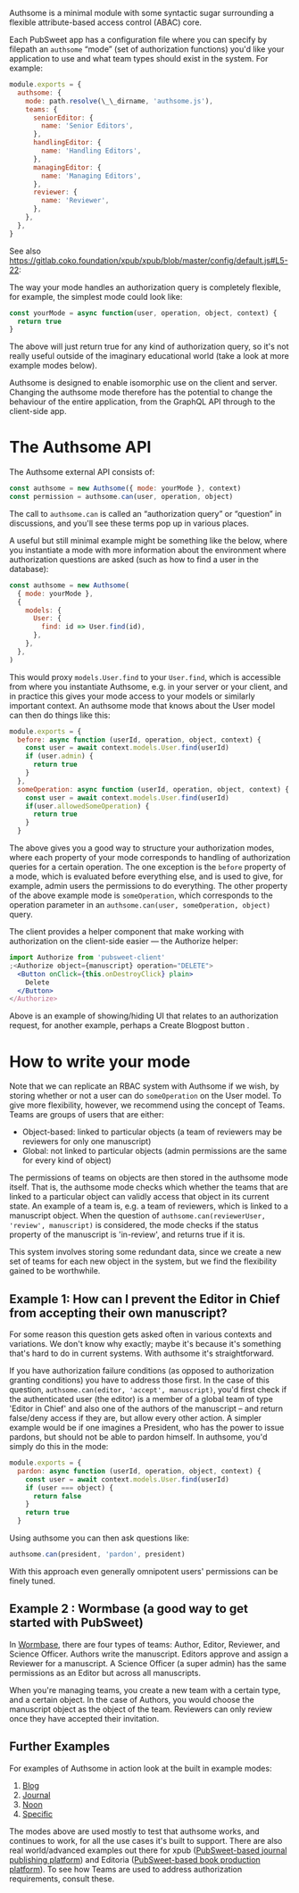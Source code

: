 Authsome is a minimal module with some syntactic sugar surrounding a flexible attribute-based access control (ABAC) core.

Each PubSweet app has a configuration file where you can specify by filepath an `authsome` “mode” (set of authorization functions) you'd like your application to use and what team types should exist in the system. For example:

```js static
module.exports = {
  authsome: {
    mode: path.resolve(\_\_dirname, 'authsome.js'),
    teams: {
      seniorEditor: {
        name: 'Senior Editors',
      },
      handlingEditor: {
        name: 'Handling Editors',
      },
      managingEditor: {
        name: 'Managing Editors',
      },
      reviewer: {
        name: 'Reviewer',
      },
    },
  },
}
```

See also https://gitlab.coko.foundation/xpub/xpub/blob/master/config/default.js#L5-22:

The way your mode handles an authorization query is completely flexible, for example, the simplest mode could look like:

```js static
const yourMode = async function(user, operation, object, context) {
  return true
}
```

The above will just return true for any kind of authorization query, so it's not really useful outside of the imaginary educational world (take a look at more example modes below).

Authsome is designed to enable isomorphic use on the client and server. Changing the authsome mode therefore has the potential to change the behaviour of the entire application, from the GraphQL API through to the client-side app.

# The Authsome API

The Authsome external API consists of:

```js static
const authsome = new Authsome({ mode: yourMode }, context)
const permission = authsome.can(user, operation, object)
```

The call to `authsome.can` is called an “authorization query” or “question” in discussions, and you'll see these terms pop up in various places.

A useful but still minimal example might be something like the below, where you instantiate a mode with more information about the environment where authorization questions are asked (such as how to find a user in the database):

```js static
const authsome = new Authsome(
  { mode: yourMode },
  {
    models: {
      User: {
        find: id => User.find(id),
      },
    },
  },
)
```

This would proxy `models.User.find` to your `User.find`, which is accessible from where you instantiate Authsome, e.g. in your server or your client, and in practice this gives your mode access to your models or similarly important context. An authsome mode that knows about the User model can then do things like this:

```js static
module.exports = {
  before: async function (userId, operation, object, context) {
    const user = await context.models.User.find(userId)
    if (user.admin) {
      return true
    }
  },
  someOperation: async function (userId, operation, object, context) {
    const user = await context.models.User.find(userId)
    if(user.allowedSomeOperation) {
      return true
    }
  }
```

The above gives you a good way to structure your authorization modes, where each property of your mode corresponds to handling of authorization queries for a certain operation. The one exception is the `before` property of a mode, which is evaluated before everything else, and is used to give, for example, admin users the permissions to do everything. The other property of the above example mode is `someOperation`, which corresponds to the operation parameter in an `authsome.can(user, someOperation, object)` query.

The client provides a helper component that make working with authorization on the client-side easier — the Authorize helper:

```jsx static
import Authorize from 'pubsweet-client'
;<Authorize object={manuscript} operation="DELETE">
  <Button onClick={this.onDestroyClick} plain>
    Delete
  </Button>
</Authorize>
```

Above is an example of showing/hiding UI that relates to an authorization request, for another example, perhaps a Create Blogpost button .

# How to write your mode

Note that we can replicate an RBAC system with Authsome if we wish, by storing whether or not a user can do `someOperation` on the User model. To give more flexibility, however, we recommend using the concept of Teams. Teams are groups of users that are either:

- Object-based: linked to particular objects (a team of reviewers may be reviewers for only one manuscript)
- Global: not linked to particular objects (admin permissions are the same for every kind of object)

The permissions of teams on objects are then stored in the authsome mode itself. That is, the authsome mode checks which whether the teams that are linked to a particular object can validly access that object in its current state. An example of a team is, e.g. a team of reviewers, which is linked to a manuscript object. When the question of `authsome.can(reviewerUser, 'review', manuscript)` is considered, the mode checks if the status property of the manuscript is 'in-review', and returns true if it is.

This system involves storing some redundant data, since we create a new set of teams for each new object in the system, but we find the flexibility gained to be worthwhile.

## Example 1: How can I prevent the Editor in Chief from accepting their own manuscript?

For some reason this question gets asked often in various contexts and variations. We don't know why exactly; maybe it's because it's something that's hard to do in current systems. With authsome it's straightforward.

If you have authorization failure conditions (as opposed to authorization granting conditions) you have to address those first. In the case of this question, `authsome.can(editor, 'accept', manuscript)`, you'd first check if the authenticated user (the editor) is a member of a global team of type 'Editor in Chief' and also one of the authors of the manuscript – and return false/deny access if they are, but allow every other action. A simpler example would be if one imagines a President, who has the power to issue pardons, but should not be able to pardon himself. In authsome, you'd simply do this in the mode:

```js static
module.exports = {
  pardon: async function (userId, operation, object, context) {
    const user = await context.models.User.find(userId)
    if (user === object) {
      return false
    }
    return true
  }
```

Using authsome you can then ask questions like:

```js static
authsome.can(president, 'pardon', president)
```

With this approach even generally omnipotent users' permissions can be finely tuned.

## Example 2 : Wormbase (a good way to get started with PubSweet)

In [Wormbase](https://gitlab.coko.foundation/micropubs/wormbase 'wormbase'), there are four types of teams: Author, Editor, Reviewer, and Science Officer. Authors write the manuscript. Editors approve and assign a Reviewer for a manuscript. A Science Officer (a super admin) has the same permissions as an Editor but across all manuscripts.

When you're managing teams, you create a new team with a certain type, and a certain object. In the case of Authors, you would choose the manuscript object as the object of the team. Reviewers can only review once they have accepted their invitation.

## Further Examples

For examples of Authsome in action look at the built in example modes:

1.  [Blog](https://gitlab.coko.foundation/pubsweet/authsome/blob/master/src/modes/blog/index.js 'undefined')
2.  [Journal](https://gitlab.coko.foundation/pubsweet/authsome/blob/master/src/modes/journal/index.js 'undefined')
3.  [Noon](https://gitlab.coko.foundation/pubsweet/authsome/blob/master/src/modes/noon/index.js 'undefined')
4.  [Specific](https://gitlab.coko.foundation/pubsweet/authsome/blob/master/src/modes/specific/index.js 'undefined')

The modes above are used mostly to test that authsome works, and continues to work, for all the use cases it's built to support. There are also real world/advanced examples out there for xpub ([PubSweet-based journal publishing platform](https://gitlab.coko.foundation/xpub/xpub/blob/e52a20537c9ab7447a1d316bb2decd26b14d4bb7/config/authsome.js 'undefined')) and Editoria ([PubSweet-based book production platform](https://gitlab.coko.foundation/editoria/booksprints/blob/master/config/modules/authsome.js 'undefined')). To see how Teams are used to address authorization requirements, consult these.
